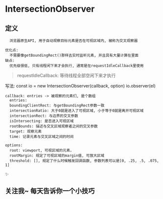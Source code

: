 # IntersectionObserver

## 定义
```
  浏览器原生API, 用于自动观察目标元素是否在可视区域内, 被称为交叉观察器
```
```
优化点:
  不需要像getBoundingRect()那样去实时监听元素, 并且具有大量计算在里面
缺点:
  优先级很低, 只有线程闲下来才会执行, 通常是在requestIdleCallback里使用
```
> requestIdleCallback: 等待线程全部空闲下来才执行

写法:
const io = new IntersectionObserver(callback, option)
io.observer(el)
```
callback: entries -> 被观察的元素们, 是个数组
  entries:
  boundingClientRect: 与getBoundingRect参数一致
  intersectionRatio: 大于0就是进入了可视区域, 小于等于0就是离开可视区域
  intersectionRect: 与边界的交叉参数
  isIntersecting: 是否进入可视区域
  rootBounds: 描述与交叉区域观察者之间的交叉参数
  target: 观察元素
  time: 记录元素与交叉区域之间的时间

options:
  root: viewport, 可视区域的元素，
  rootMargin: 规定了可视区域的margin值, 可放大区域
  threshold: [], 规定了什么时候触发回调函数, 参数列表可以是[0, .25, .5, .075, 1]
```

:sparkles:
## 关注我~ 每天告诉你一个小技巧